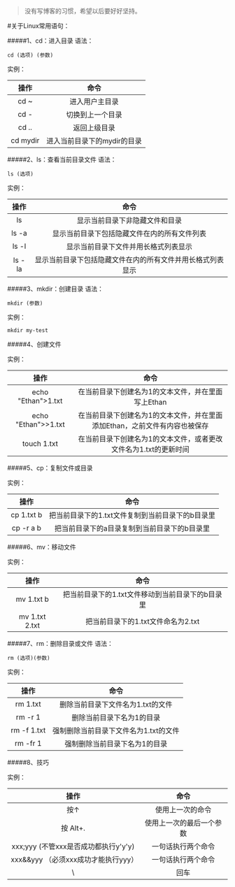 >没有写博客的习惯，希望以后要好好坚持。 

#关于Linux常用语句：

#####1、cd：进入目录
语法：
```
cd (选项) (参数)
```
实例：

| 操作 | 命令 |
|:----:|:---:|
| cd  ~ | 进入用户主目录  |
| cd  - | 切换到上一个目录  |
| cd  .. | 返回上级目录  |
| cd  mydir | 进入当前目录下的mydir的目录  |

#####2、ls：查看当前目录文件
语法：
```
ls (选项)
```
实例：

| 操作 | 命令 |
|:-------:|:-------:|
| ls | 显示当前目录下非隐藏文件和目录  |
| ls -a | 显示当前目录下包括隐藏文件在内的所有文件列表  |
| ls -l | 显示当前目录下文件并用长格式列表显示  |
| ls -la | 显示当前目录下包括隐藏文件在内的所有文件并用长格式列表显示  |

#####3、mkdir：创建目录
语法：
```
mkdir (参数)
```
实例：
```
mkdir my-test
```
#####4、创建文件

实例：

| 操作 | 命令 |
|:-------:|:-------:|
| echo "Ethan">1.txt | 在当前目录下创建名为1的文本文件，并在里面写上Ethan  |
| echo "Ethan">>1.txt | 在当前目录下创建名为1的文本文件，并在里面添加Ethan，之前文件有内容也被保存  |
| touch 1.txt | 在当前目录下创建名为1的文本文件，或者更改文件名为1.txt的更新时间  |

#####5、cp：复制文件或目录

实例：

| 操作 | 命令 |
|:-------:|:-------:|
| cp 1.txt b | 把当前目录下的1.txt文件复制到当前目录下的b目录里 |
| cp -r a b | 把当前目录下的a目录复制到当前目录下的b目录里 |

#####6、mv：移动文件

实例：

| 操作 | 命令 |
|:-------:|:-------:|
| mv 1.txt b | 把当前目录下的1.txt文件移动到当前目录下的b目录里 |
| mv 1.txt 2.txt | 把当前目录下的1.txt文件命名为2.txt |



#####7、rm：删除目录或文件
语法：
```
rm (选项)(参数)
```
实例：

| 操作 | 命令 |
|:-------:|:-------:|
| rm 1.txt | 删除当前目录下文件名为1.txt的文件  |
| rm -r 1 | 删除当前目录下名为1的目录  |
| rm -f 1.txt | 强制删除当前目录下文件名为1.txt的文件  |
| rm -fr 1 | 强制删除当前目录下名为1的目录  |

#####8、技巧

实例：

| 操作 | 命令 |
|:-------:|:-------:|
| 按↑ | 使用上一次的命令  |
| 按 Alt+. | 使用上一次的最后一个参数  |
| xxx;yyy (不管xxx是否成功都执行y'y'y) | 一句话执行两个命令  |
| xxx&&yyy （必须xxx成功才能执行yyy） | 一句话执行两个命令  |
| \ | 回车  |
